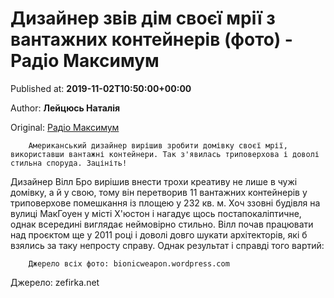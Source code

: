 
# Дизайнер звів дім своєї мрії з вантажних контейнерів (фото) - Радіо Максимум

Published at: **2019-11-02T10:50:00+00:00**

Author: **Лейцюсь Наталія**

Original: [Радіо Максимум](https://maximum.fm/dizajner-zviv-dim-svoyeyi-mriyi-z-vantazhnih-kontejneriv-foto_n168936)


        Американський дизайнер вирішив зробити домівку своєї мрії, використавши вантажні контейнери. Так з'явилась триповерхова і доволі стильна споруда. Зацініть!
      
Дизайнер Вілл Бро вирішив внести трохи креативу не лише в чужі домівку, а й у свою, тому він перетворив 11 вантажних контейнерів у триповерхове помешкання із площею у 232 кв. м. Хоч ззовні будівля на вулиці МакГоуен у місті Х'юстон і нагадує щось постапокаліптичне, однак всередині виглядає неймовірно стильно.
Вілл почав працювати над проєктом ще у 2011 році і доволі довго шукати архітекторів, які б взялись за таку непросту справу. Однак результат і справді того вартий:

        Джерело всіх фото: bionicweapon.wordpress.com
      
Джерело: zefirka.net
